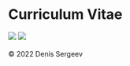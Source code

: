 <p align="center">
  <h1>Curriculum Vitae</h1>
  <a href="https://github.com/dennissergeev/cv/blob/build/sergeev_cv_full.pdf"><img src="https://img.shields.io/badge/PDF-latest-blue.svg"/></a>
  <a href="https://github.com/dennissergeev/cv/actions/workflows/update.yml"><img src="https://github.com/dennissergeev/cv/actions/workflows/update.yml/badge.svg"/></a>
  <br><br>
  &copy 2022 Denis Sergeev
</p>
